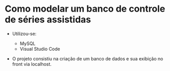 # Como modelar um banco de controle de séries assistidas

- Utilizou-se:
    - MySQL
    - Visual Studio Code

- O projeto consistiu na criação de um banco de dados e sua exibição no front via localhost.
